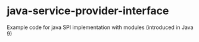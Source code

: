 # java-service-provider-interface
Example code for java SPI implementation with modules (introduced in Java 9)
